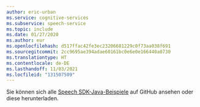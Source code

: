 ```yaml
---
author: eric-urban
ms.service: cognitive-services
ms.subservice: speech-service
ms.topic: include
ms.date: 01/27/2020
ms.author: eur
ms.openlocfilehash: d517ffac42fe3ec23206681229c0f73aa038f691
ms.sourcegitcommit: 2cc9695ae394adae60161bc0e6e0e166440a0730
ms.translationtype: HT
ms.contentlocale: de-DE
ms.lasthandoff: 11/03/2021
ms.locfileid: "131507509"
---
```

Sie können sich alle <a href="https://aka.ms/speech/github-java">Speech SDK-Java-Beispiele</a> auf GitHub ansehen oder diese herunterladen. 
